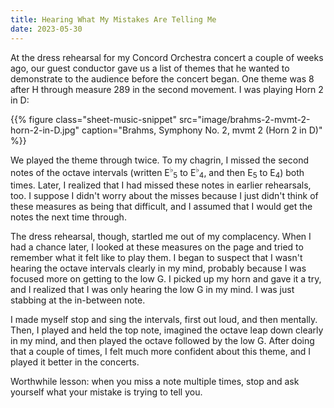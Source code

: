 ```yaml
---
title: Hearing What My Mistakes Are Telling Me
date: 2023-05-30
---
```


At the dress rehearsal for my Concord Orchestra concert a couple of weeks ago, our guest conductor gave us a list of themes that he wanted to demonstrate to the audience before the concert began. One theme was 8 after H through measure 289 in the second movement. I was playing Horn 2 in D:

{{% figure class="sheet-music-snippet"
  src="image/brahms-2-mvmt-2-horn-2-in-D.jpg" 
  caption="Brahms, Symphony No. 2, mvmt 2 (Horn 2 in D)"
%}}

We played the theme through twice. To my chagrin, I missed the second notes of the octave intervals (written E<sup>♭</sup><sub>5</sub> to E<sup>♭</sup><sub>4</sub>, and then E<sub>5</sub> to E<sub>4</sub>) both times. Later, I realized that I had missed these notes in earlier rehearsals, too. I suppose I didn't worry about the misses because I just didn't think of these measures as being that difficult, and I assumed that I would get the notes the next time through.

The dress rehearsal, though, startled me out of my complacency. When I had a chance later, I looked at these measures on the page and tried to remember what it felt like to play them. I began to suspect that I wasn't hearing the octave intervals clearly in my mind, probably because I was focused more on getting to the low G. I picked up my horn and gave it a try, and I realized that I was only hearing the low G in my mind. I was just stabbing at the in-between note.

I made myself stop and sing the intervals, first out loud, and then mentally. Then, I played and held the top note, imagined the octave leap down clearly in my mind, and then played the octave followed by the low G. After doing that a couple of times, I felt much more confident about this theme, and I played it better in the concerts.

Worthwhile lesson: when you miss a note multiple times, stop and ask yourself what your mistake is trying to tell you.